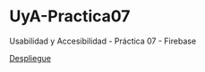 # UyA-Practica07
Usabilidad y Accesibilidad - Práctica 07 - Firebase

[Despliegue](https://amps1819.github.io/UyA-Practica07/)
